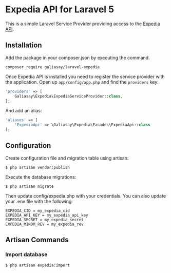 # Expedia API for Laravel 5

This is a simple Laravel Service Provider providing access to the <a href="http://developer.ean.com/">Expedia API</a>.

## Installation

Add the package in your composer.json by executing the command. 

~~~
composer require galiasay/laravel-expedia
~~~

Once Expedia API is installed you need to register the service provider with the application. Open up `app/config/app.php` and find the `providers` key:

~~~php
'providers' => [
    Galiasay\Expedia\ExpediaServiceProvider::class,
];
~~~
And add an alias:
~~~php
'aliases' => [
    'ExpediaApi' => \Galiasay\Expedia\Facades\ExpediaApi::class
];
~~~

## Configuration

Create configuration file and migration table using artisan:

~~~
$ php artisan vendor:publish
~~~

Execute the database migrations:

~~~
$ php artisan migrate
~~~

Then update config/expedia.php with your credentials. You can also update your .env file with the following:

~~~
EXPEDIA_CID = my_expedia_cid
EXPEDIA_API_KEY = my_expedia_api_key 
EXPEDIA_SECRET = my_expedia_secret
EXPEDIA_MINOR_REV = my_expedia_rev
~~~

## Artisan Commands


### Import database

~~~
$ php artisan expedia:import
~~~
